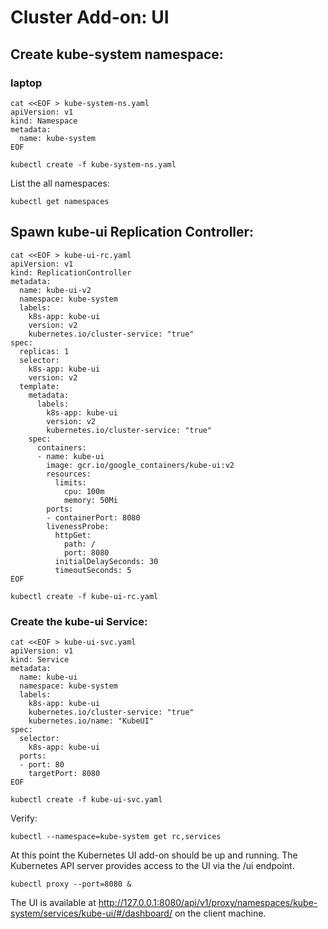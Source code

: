 # Cluster Add-on: UI


## Create kube-system namespace:

### laptop

```
cat <<EOF > kube-system-ns.yaml
apiVersion: v1
kind: Namespace
metadata:
  name: kube-system
EOF
```

```
kubectl create -f kube-system-ns.yaml 
```

List the all namespaces:

```
kubectl get namespaces
```

## Spawn kube-ui Replication Controller:

```
cat <<EOF > kube-ui-rc.yaml
apiVersion: v1
kind: ReplicationController
metadata:
  name: kube-ui-v2
  namespace: kube-system
  labels:
    k8s-app: kube-ui
    version: v2
    kubernetes.io/cluster-service: "true"
spec:
  replicas: 1
  selector:
    k8s-app: kube-ui
    version: v2
  template:
    metadata:
      labels:
        k8s-app: kube-ui
        version: v2
        kubernetes.io/cluster-service: "true"
    spec:
      containers:
      - name: kube-ui
        image: gcr.io/google_containers/kube-ui:v2
        resources:
          limits:
            cpu: 100m
            memory: 50Mi
        ports:
        - containerPort: 8080
        livenessProbe:
          httpGet:
            path: /
            port: 8080
          initialDelaySeconds: 30
          timeoutSeconds: 5
EOF
```

```
kubectl create -f kube-ui-rc.yaml
```

### Create the kube-ui Service:

```
cat <<EOF > kube-ui-svc.yaml
apiVersion: v1
kind: Service
metadata:
  name: kube-ui
  namespace: kube-system
  labels:
    k8s-app: kube-ui
    kubernetes.io/cluster-service: "true"
    kubernetes.io/name: "KubeUI"
spec:
  selector:
    k8s-app: kube-ui
  ports:
  - port: 80
    targetPort: 8080
EOF
```

```
kubectl create -f kube-ui-svc.yaml
```

Verify:

```
kubectl --namespace=kube-system get rc,services
```

At this point the Kubernetes UI add-on should be up and running. The Kubernetes API server provides access to the UI via the /ui endpoint.

```
kubectl proxy --port=8080 &
```

The UI is available at http://127.0.0.1:8080/api/v1/proxy/namespaces/kube-system/services/kube-ui/#/dashboard/ on the client machine.

